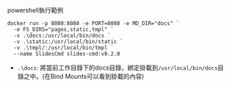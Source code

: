 powershell執行範例

```shell
docker run -p 8080:8080 -e PORT=8080 -e MD_DIR="docs" `
  -e FS_DIRS="pages,static,tmpl" `
  -v .\docs:/usr/local/bin/docs `
  -v .\static:/usr/local/bin/static `
  -v .\tmpl/:/usr/local/bin/tmpl `
  --name SlidesCmd slides-cmd:v0.2.0
```

- `.\docs`: 將當前工作目錄下的docs目錄，綁定掛載到`/usr/local/bin/docs`目錄之中。(在Bind Mounts可以看到掛載的內容)